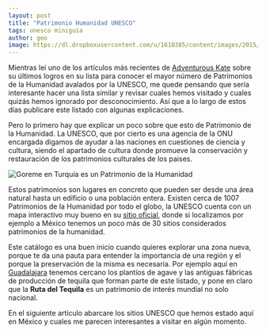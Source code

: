 ```yaml
---
layout: post
title: "Patrimonio Humanidad UNESCO"
tags: unesco miniguia
author: geo
image: https://dl.dropboxusercontent.com/u/1610385/content/images/2015/07/2013-11-02%2017.36.43.jpg
---
```

Mientras leí uno de los artículos más recientes de [Adventurous Kate](http://www.adventurouskate.com/the-unesco-hunt-92-101/) sobre su últimos logros en su lista para conocer el mayor número de Patrimonios de la Humanidad avalados por la UNESCO, me quede pensando que sería interesante hacer una lista similar y revisar cuales hemos visitado y cuales quizás hemos ignorado por desconocimiento. Así que a lo largo de estos días publicare este listado con algunas explicaciones.

Pero lo primero hay que explicar un poco sobre que esto de Patrimonio de la Humanidad. La UNESCO, que por cierto es una agencia de la ONU encargada digamos de ayudar a las naciones en cuestiones de ciencia y cultura, siendo el apartado de cultura donde promueve la conservación y restauración de los patrimonios culturales de los paises.

![Goreme en Turquía es un Patrimonio de la Humanidad](https://dl.dropboxusercontent.com/u/1610385/content/images/2015/07/2014-12-24%2009.10.06.jpg)

Estos patrimonios son lugares en concreto que pueden ser desde una área natural hasta un edificio o una población entera. Existen cerca de 1007 Patrimonios de la Humanidad por todo el globo, la UNESCO cuenta con un mapa interactivo muy bueno en su [sitio oficial](http://whc.unesco.org/en/list/), donde si localizamos por ejemplo a México tenemos un poco más de 30 sitios considerados patrimonios de la humanidad.

Este catálogo es una buen inicio cuando quieres explorar una zona nueva, porque te da una pauta para entender la importancia de una región y el porque la preservación de la misma es necesaria. Por ejemplo aquí en [Guadalajara](/tag/guadalajara) tenemos cercano los plantíos de agave y las antiguas fábricas de producción de tequila que forman parte de este listado, y pone en claro que la **Ruta del Tequila** es un patrimonio de interés mundial no solo nacional.

En el siguiente artículo abarcare los sitios UNESCO que hemos estado aquí en México y cuales me parecen interesantes a visitar en algún momento.